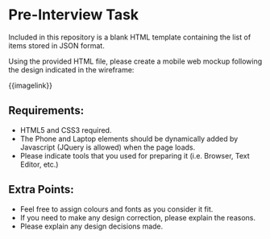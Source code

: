 # Pre-Interview Task

Included in this repository is a blank HTML template containing the list of items stored in JSON format. 

Using the provided HTML file, please create a mobile web mockup following the design indicated in the wireframe:

{{imagelink}}

## Requirements:
* HTML5 and CSS3 required.
* The Phone and Laptop elements should be dynamically added by Javascript (JQuery is allowed) when the page loads.
* Please indicate tools that you used for preparing it (i.e. Browser, Text Editor, etc.)

## Extra Points:
* Feel free to assign colours and fonts as you consider it fit. 
* If you need to make any design correction, please explain the reasons.
* Please explain any design decisions made.
